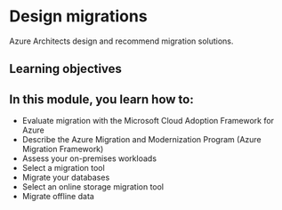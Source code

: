 # Design migrations

Azure Architects design and recommend migration solutions.

## Learning objectives

In this module, you learn how to:
- 
- Evaluate migration with the Microsoft Cloud Adoption Framework for Azure
- Describe the Azure Migration and Modernization Program (Azure Migration Framework)
- Assess your on-premises workloads
- Select a migration tool
- Migrate your databases
- Select an online storage migration tool
- Migrate offline data